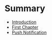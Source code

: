 # Summary

* [Introduction](README.md)
* [First Chapter](chapter1.md)
* [Push Notification](test.md)

